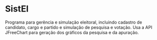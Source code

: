 SistEl
======

Programa para gerência e simulação eleitoral, incluindo cadastro de candidato, cargo e partido e simulação de pesquisa e votação. Usa a API JFreeChart para geração dos gráficos da pesquisa e da apuração.